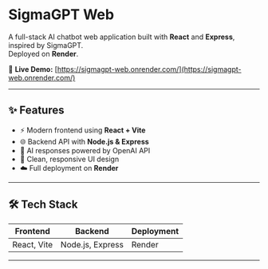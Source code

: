# SigmaGPT Web

A full-stack AI chatbot web application built with **React** and **Express**, inspired by SigmaGPT.  
Deployed on **Render**.

🚀 **Live Demo:** [https://sigmagpt-web.onrender.com/](https://sigmagpt-web.onrender.com/)

---

## ✨ Features

- ⚡ Modern frontend using **React + Vite**  
- 🌐 Backend API with **Node.js & Express**  
- 🤖 AI responses powered by OpenAI API  
- 🧭 Clean, responsive UI design  
- ☁️ Full deployment on **Render**

---

## 🛠️ Tech Stack

| Frontend | Backend | Deployment |
|----------|---------|------------|
| React, Vite | Node.js, Express | Render |

---
